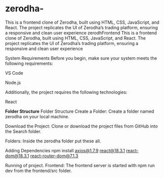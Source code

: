 # zerodha-
This is a frontend clone of Zerodha, built using HTML, CSS, JavaScript, and React. The project replicates the UI of Zerodha’s trading platform, ensuring a responsive and clean user experience
zerodhFrontend
This is a frontend clone of Zerodha, built using HTML, CSS, JavaScript, and React. The project replicates the UI of Zerodha’s trading platform, ensuring a responsive and clean user experience

System Requirements
Before you begin, make sure your system meets the following requirements:

VS Code

Node.js

Additionally, the project requires the following technologies:

React

**Folder Structure**
Folder Structure
Create a Folder: Create a folder named zerodha on your local machine.

Download the Project: Clone or download the project files from GitHub into the Search folder.

Folders: Inside the zerodha folder put these all.

Adding Dependencies
npm install axios@1.7.9 react@18.3.1 react-dom@18.3.1 react-router-dom@7.1.3

Running of project.
Frontend: The frontend server is started with npm run dev from the frontend/src folder.
